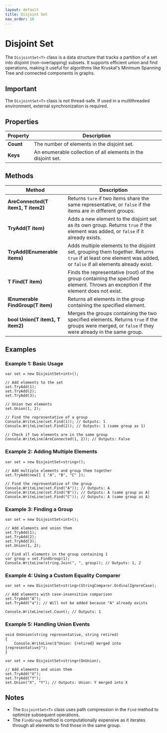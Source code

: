 ```yaml
---
layout: default
title: Disjoint Set
nav_order: 10
---
```


# Disjoint Set

The `DisjointSet<T>` class is a data structure that tracks a partition of a set into disjoint (non-overlapping) subsets. It supports efficient union and find operations, making it useful for algorithms like Kruskal's Minimum Spanning Tree and connected components in graphs.

## Important
The `DisjointSet<T>` class is not thread-safe. If used in a multithreaded environment, external synchronization is required.

## Properties

| Property | Description |
|----------|-------------|
| **Count** | The number of elements in the disjoint set. |
| **Keys** | An enumerable collection of all elements in the disjoint set. |

## Methods

| Method | Description |
|--------|-------------|
| **AreConnected(T item1, T item2)** | Returns `ture` if two items share the same representative, or `false` if the items are in different groups. |
| **TryAdd(T item)** | Adds a new element to the disjoint set as its own group. Returns `true` if the element was added, or `false` if it already exists. |
| **TryAdd(IEnumerable<T> items)** | Adds multiple elements to the disjoint set, grouping them together. Returns `true` if at least one element was added, or `false` if all elements already exist. |
| **T Find(T item)** | Finds the representative (root) of the group containing the specified element. Throws an exception if the element does not exist. |
| **IEnumerable<T> FindGroup(T item)** | Returns all elements in the group containing the specified element. |
| **bool Union(T item1, T item2)** | Merges the groups containing the two specified elements. Returns `true` if the groups were merged, or `false` if they were already in the same group. |

## Examples

### Example 1: Basic Usage
```
var set = new DisjointSet<int>();

// Add elements to the set
set.TryAdd(1);
set.TryAdd(2);
set.TryAdd(3);

// Union two elements
set.Union(1, 2);

// Find the representative of a group
Console.WriteLine(set.Find(1)); // Outputs: 1
Console.WriteLine(set.Find(2)); // Outputs: 1 (same group as 1)

// Check if two elements are in the same group
Console.WriteLine(AreConnected(1, 2)); // Outputs: False
```

### Example 2: Adding Multiple Elements
```
var set = new DisjointSet<string>();

// Add multiple elements and group them together
set.TryAdd(new[] { "A", "B", "C" });

// Find the representative of the group
Console.WriteLine(set.Find("A")); // Outputs: A
Console.WriteLine(set.Find("B")); // Outputs: A (same group as A)
Console.WriteLine(set.Find("C")); // Outputs: A (same group as A)
```

### Example 3: Finding a Group
```
var set = new DisjointSet<int>();

// Add elements and union them
set.TryAdd(1);
set.TryAdd(2);
set.TryAdd(3);
set.Union(1, 2);

// Find all elements in the group containing 1
var group = set.FindGroup(1);
Console.WriteLine(string.Join(", ", group)); // Outputs: 1, 2
```

### Example 4: Using a Custom Equality Comparer
```
var set = new DisjointSet<string>(StringComparer.OrdinalIgnoreCase);

// Add elements with case-insensitive comparison
set.TryAdd("A");
set.TryAdd("a"); // Will not be added because "A" already exists

Console.WriteLine(set.Count); // Outputs: 1
```

### Example 5: Handling Union Events
```
void OnUnion(string representative, string retired)
{
    Console.WriteLine($"Union: {retired} merged into {representative}");
}

var set = new DisjointSet<string>(OnUnion);

// Add elements and union them
set.TryAdd("X");
set.TryAdd("Y");
set.Union("X", "Y"); // Outputs: Union: Y merged into X
```

## Notes
- The `DisjointSet<T>` class uses path compression in the `Find` method to optimize subsequent operations.
- The `FindGroup` method is computationally expensive as it iterates through all elements to find those in the same group.
